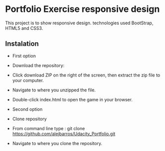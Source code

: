 # Portfolio Exercise responsive design

This project is to show responsive design. technologies used BootStrap, HTML5 and CSS3.

## Instalation

* First option

* Download the repository:
* Click download ZIP on the right of the screen, then extract the zip file to your computer.
* Navigate to where you unzipped the file.
* Double-click index.html to open the game in your browser.

* Second option

* Clone repository
* From command line type : git clone https://github.com/alejbarros/Udacity_Portfolio.git
* Navigate to where you clone the repository.
